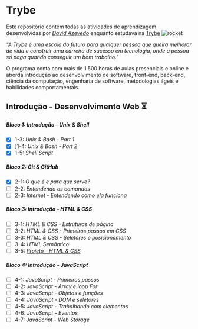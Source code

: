 # Trybe 


Este repositório contém todas as atividades de aprendizagem desenvolvidas por *[David Azevedo](https://www.linkedin.com/in/dl-azevedo/)* enquanto estudava na [Trybe](https://www.betrybe.com/) ![rocket](https://github.githubassets.com/images/icons/emoji/unicode/1f680.png)

*"A Trybe é uma escola do futuro para qualquer pessoa que queira melhorar de vida e construir uma carreira de sucesso em tecnologia, onde a pessoa só paga quando conseguir um bom trabalho."*

O programa conta com mais de 1.500 horas de aulas presenciais e online e aborda introdução ao desenvolvimento de software, front-end, back-end, ciência da computação, engenharia de software, metodologias ágeis e habilidades comportamentais.

## Introdução - Desenvolvimento Web :hourglass_flowing_sand:


##### Bloco 1: Introdução - Unix & Shell

- [x] 1-3: *Unix & Bash - Part 1*
- [x] ]1-4: *Unix & Bash - Part 2*
- [x] 1-5: *Shell Script*

##### Bloco 2: Git & GitHub

- [x] 2-1: *O que é e para que serve?*
- [ ] 2-2: *Entendendo os comandos*
- [ ] 2-3: *Internet - Entendendo como ela funciona*

##### Bloco 3: Introdução - HTML & CSS

- [ ] 3-1: *HTML & CSS - Estruturas de página*
- [ ] 3-2: *HTML & CSS - Primeiros passos em CSS*
- [ ] 3-3: *HTML & CSS - Seletores e posicionamento*
- [ ] 3-4: *HTML Semântico*
- [ ] 3-5: *[Projeto - HTML & CSS](https://gomesanac.github.io/projetos/html-css/index.html)*

##### Bloco 4: Introdução - JavaScript

- [ ] 4-1: *JavaScript - Primeiros passos*
- [ ] 4-2: *JavaScript - Array e loop For*
- [ ] 4-3: *JavaScript - Objetos e funções*
- [ ] 4-4: *JavaScript - DOM e seletores*
- [ ] 4-5: *JavaScript - Trabalhando com elementos*
- [ ] 4-6: *JavaScript - Eventos*
- [ ] 4-7: *JavaScript - Web Storage*
